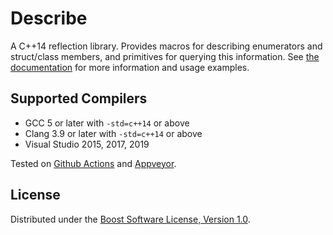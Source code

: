 # Describe

A C++14 reflection library. Provides macros for describing enumerators and
struct/class members, and primitives for querying this information. See
[the documentation](https://www.boost.org/doc/libs/develop/libs/describe/)
for more information and usage examples.

## Supported Compilers

* GCC 5 or later with `-std=c++14` or above
* Clang 3.9 or later with `-std=c++14` or above
* Visual Studio 2015, 2017, 2019

Tested on [Github Actions](https://github.com/boostorg/describe/actions) and
[Appveyor](https://ci.appveyor.com/project/pdimov/describe).

## License

Distributed under the
[Boost Software License, Version 1.0](http://boost.org/LICENSE_1_0.txt).
